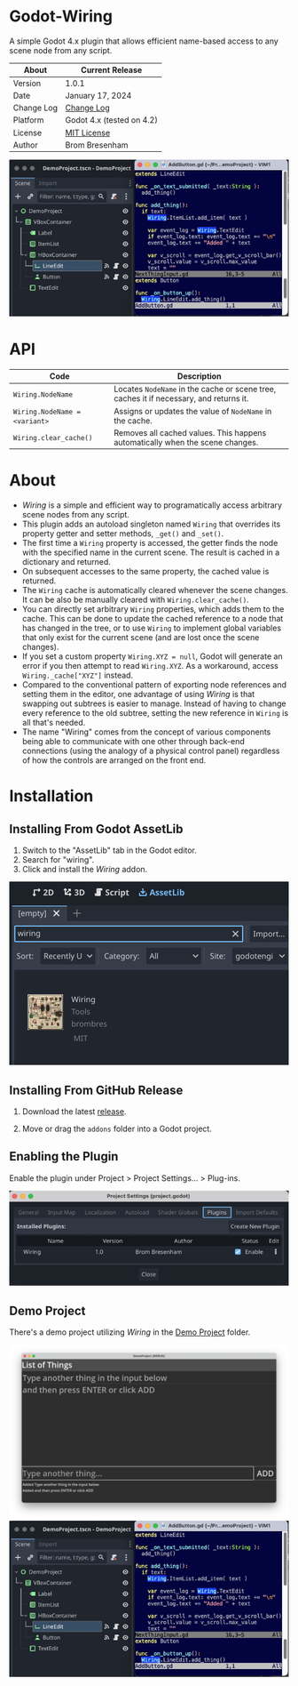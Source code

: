 # Godot-Wiring
A simple Godot 4.x plugin that allows efficient name-based access to any scene node from any script.

About      | Current Release
-----------|-----------------------
Version    | 1.0.1
Date       | January 17, 2024
Change Log | [Change Log](ChangeLog.md)
Platform   | Godot 4.x (tested on 4.2)
License    | [MIT License](LICENSE)
Author     | Brom Bresenham

![Demo Project Source](Media/DemoProject-Source.jpeg)

# API

Code                             | Description
---------------------------------|-------------------------
`Wiring.NodeName`                | Locates `NodeName` in the cache or scene tree, caches it if necessary, and returns it.
`Wiring.NodeName = <variant>`    | Assigns or updates the value of `NodeName` in the cache.
`Wiring.clear_cache()`           | Removes all cached values. This happens automatically when the scene changes.

# About

- *Wiring* is a simple and efficient way to programatically access arbitrary scene nodes from any script.
- This plugin adds an autoload singleton named `Wiring` that overrides its property getter and setter methods, `_get()` and `_set()`.
- The first time a `Wiring` property is accessed, the getter finds the node with the specified name in the current scene. The result is cached in a dictionary and returned.
- On subsequent accesses to the same property, the cached value is returned.
- The `Wiring` cache is automatically cleared whenever the scene changes. It can be also be manually cleared with `Wiring.clear_cache()`.
- You can directly set arbitrary `Wiring` properties, which adds them to the cache. This can be done to update the cached reference to a node that has changed in the tree, or to use `Wiring` to implement global variables that only exist for the current scene (and are lost once the scene changes).
- If you set a custom property `Wiring.XYZ = null`, Godot will generate an error if you then attempt to read `Wiring.XYZ`. As a workaround, access `Wiring._cache["XYZ"]` instead.
- Compared to the conventional pattern of exporting node references and setting them in the editor, one advantage of using *Wiring* is that swapping out subtrees is easier to manage. Instead of having to change every reference to the old subtree, setting the new reference in `Wiring` is all that's needed.
- The name "Wiring" comes from the concept of various components being able to communicate with one other through back-end connections (using the analogy of a physical control panel) regardless of how the controls are arranged on the front end.

# Installation

## Installing From Godot AssetLib

1. Switch to the "AssetLib" tab in the Godot editor.
2. Search for "wiring".
3. Click and install the *Wiring* addon.

![Installing via AssetLib](Media/README/InstallViaAssetLib.png)

## Installing From GitHub Release

1. Download the latest [release](https://github.com/brombres/Godot-Wiring/releases).

2. Move or drag the `addons` folder into a Godot project.

## Enabling the Plugin

Enable the plugin under Project > Project Settings... > Plug-ins.

![Enabling the Plugin](Media/README/EnablePlugin.png)

## Demo Project

There's a demo project utilizing *Wiring* in the [Demo Project](DemoProject) folder.

![Demo Project](Media/DemoProject.png)
![Demo Project Source](Media/DemoProject-Source.jpeg)
